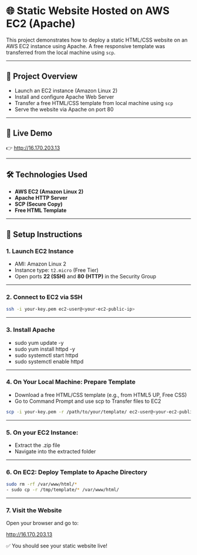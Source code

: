 # 🌐 Static Website Hosted on AWS EC2 (Apache)

This project demonstrates how to deploy a static HTML/CSS website on an AWS EC2 instance using Apache. A free responsive template was transferred from the local machine using `scp`.

---

## 🚀 Project Overview

- Launch an EC2 instance (Amazon Linux 2)
- Install and configure Apache Web Server
- Transfer a free HTML/CSS template from local machine using `scp`
- Serve the website via Apache on port 80

---

## 📸 Live Demo

👉 http://16.170.203.13

---

## 🛠️ Technologies Used

- **AWS EC2 (Amazon Linux 2)**
- **Apache HTTP Server**
- **SCP (Secure Copy)**
- **Free HTML Template**

---

## 🧾 Setup Instructions

### 1. Launch EC2 Instance

- AMI: Amazon Linux 2
- Instance type: `t2.micro` (Free Tier)
- Open ports **22 (SSH)** and **80 (HTTP)** in the Security Group

---

### 2. Connect to EC2 via SSH
```bash
ssh -i your-key.pem ec2-user@<your-ec2-public-ip>
```

---

### 3. Install Apache
- sudo yum update -y
- sudo yum install httpd -y
- sudo systemctl start httpd
- sudo systemctl enable httpd

---

### 4. On Your Local Machine: Prepare Template
- Download a free HTML/CSS template (e.g., from HTML5 UP, Free CSS)
- Go to Command Prompt and use scp to Transfer files to EC2
```bash
scp -i your-key.pem -r /path/to/your/template/ ec2-user@<your-ec2-public-ip>:/home/ec2-user
```

---

### 5. On your EC2 Instance:
- Extract the .zip file
- Navigate into the extracted folder

---

### 6. On EC2: Deploy Template to Apache Directory
```bash
sudo rm -rf /var/www/html/*
- sudo cp -r /tmp/template/* /var/www/html/
```

---

### 7. Visit the Website
Open your browser and go to:

http://16.170.203.13

✅ You should see your static website live!
